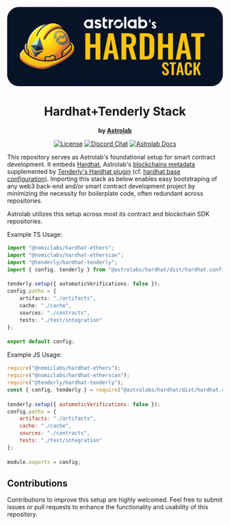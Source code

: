 <div align="center">
  <img border-radius="25px" max-height="250px" src="./banner.png" />
  <h1>Hardhat+Tenderly Stack</h1>
  <p>
    <strong>by <a href="https://astrolab.fi">Astrolab<a></strong>
  </p>
  <p>
    <!-- <a href="https://github.com/AstrolabFinance/hardhat/actions"><img alt="Build Status" src="https://github.com/AstrolabFinance/hardhat/actions/workflows/tests.yaml/badge.svg" /></a> -->
    <a href="https://opensource.org/licenses/MIT"><img alt="License" src="https://img.shields.io/github/license/AstrolabFinance/hardhat?color=3AB2FF" /></a>
    <a href="https://discord.gg/PtAkTCwueu"><img alt="Discord Chat" src="https://img.shields.io/discord/984518964371673140"/></a>
    <a href="https://docs.astrolab.fi"><img alt="Astrolab Docs" src="https://img.shields.io/badge/astrolab_docs-F9C3B3" /></a>
  </p>
</div>

This repository serves as Astrolab's foundational setup for smart contract development.
It embeds [Hardhat](https://github.com/NomicFoundation/hardhat), Astrolab's [blockchains metadata](./_networks.json) supplemented by [Tenderly's Hardhat plugin](https://github.com/Tenderly/hardhat-tenderly) (cf. [hardhat base configuration](./hardhat.config.ts)).
Importing this stack as below enables easy bootstraping of any web3 back-end and/or smart contract development project by minimizing the necessity for boilerplate code, often redundant across repositories.

Astrolab utilizes this setup across most its contract and blockchain SDK repositories.

Example TS Usage:

```typescript
import "@nomiclabs/hardhat-ethers";
import "@nomiclabs/hardhat-etherscan";
import "@tenderly/hardhat-tenderly";
import { config, tenderly } from "@astrolabs/hardhat/dist/hardhat.config";

tenderly.setup({ automaticVerifications: false });
config.paths = {
    artifacts: "./artifacts",
    cache: "./cache",
    sources: "./contracts",
    tests: "./test/integration"
};

export default config;
```

Example JS Usage:
```javascript
require("@nomiclabs/hardhat-ethers");
require("@nomiclabs/hardhat-etherscan");
require("@tenderly/hardhat-tenderly");
const { config, tenderly } = require("@astrolabs/hardhat/dist/hardhat.config");

tenderly.setup({ automaticVerifications: false });
config.paths = {
    artifacts: "./artifacts",
    cache: "./cache",
    sources: "./contracts",
    tests: "./test/integration"
};

module.exports = config;
```

## Contributions
Contributions to improve this setup are highly welcomed. Feel free to submit issues or pull requests to enhance the functionality and usability of this repository.
